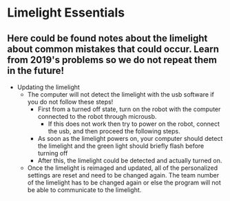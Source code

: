 # Limelight Essentials
## Here could be found notes about the limelight about common mistakes that could occur. Learn from 2019's problems so we do not repeat them in the future!

* Updating the limelight
  * The computer will not detect the limelight with the usb software if you do not follow these steps!
    * First from a turned off state, turn on the robot with the computer connected to the robot through microusb.
      * If this does not work then try to power on the robot, connect the usb, and then proceed the following steps.
    * As soon as the limelight powers on, your computer should detect the limelight and the green light should briefly flash before turning off
    * After this, the limelight could be detected and actually turned on.
  * Once the limelight is reimaged and updated, all of the personalized settings are reset and need to be changed again. The team number of the limelight has to be changed again or else the program will not be able to communicate to the limelight.
  